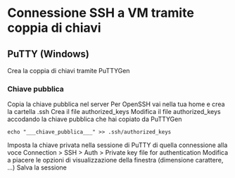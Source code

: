 # Connessione SSH a VM tramite coppia di chiavi
## PuTTY (Windows)
Crea la coppia di chiavi tramite PuTTYGen

### Chiave pubblica 
Copia la chiave pubblica nel server
Per OpenSSH vai nella tua home e crea la cartella .ssh
Crea il file authorized_keys
Modifica il file authorized_keys accodando la chiave pubblica che hai copiato da PuTTYGen
```
echo "___chiave_pubblica___" >> .ssh/authorized_keys
```
Imposta la chiave privata nella sessione di PuTTY di quella connessione alla voce Connection > SSH > Auth > Private key file for authentication
Modifica a piacere le opzioni di visualizzazione della finestra (dimensione carattere, ...)
Salva la sessione
